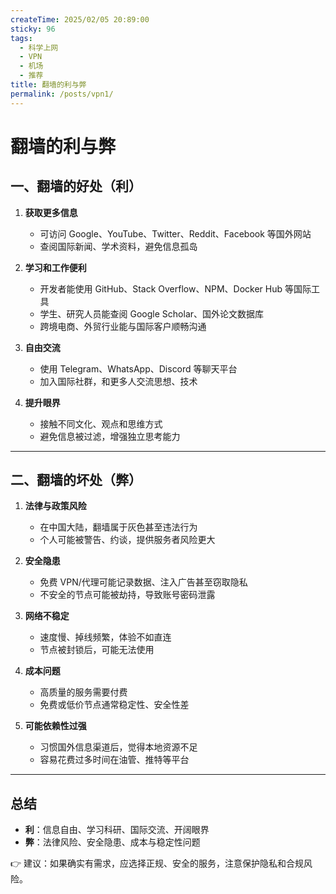 ```yaml
---
createTime: 2025/02/05 20:89:00
sticky: 96
tags:
  - 科学上网
  - VPN
  - 机场
  - 推荐
title: 翻墙的利与弊
permalink: /posts/vpn1/
---
```


# 翻墙的利与弊

## 一、翻墙的好处（利）

1. **获取更多信息**  
   - 可访问 Google、YouTube、Twitter、Reddit、Facebook 等国外网站  
   - 查阅国际新闻、学术资料，避免信息孤岛  

2. **学习和工作便利**  
   - 开发者能使用 GitHub、Stack Overflow、NPM、Docker Hub 等国际工具  
   - 学生、研究人员能查阅 Google Scholar、国外论文数据库  
   - 跨境电商、外贸行业能与国际客户顺畅沟通  

3. **自由交流**  
   - 使用 Telegram、WhatsApp、Discord 等聊天平台  
   - 加入国际社群，和更多人交流思想、技术  

4. **提升眼界**  
   - 接触不同文化、观点和思维方式  
   - 避免信息被过滤，增强独立思考能力  

---

## 二、翻墙的坏处（弊）

1. **法律与政策风险**  
   - 在中国大陆，翻墙属于灰色甚至违法行为  
   - 个人可能被警告、约谈，提供服务者风险更大  

2. **安全隐患**  
   - 免费 VPN/代理可能记录数据、注入广告甚至窃取隐私  
   - 不安全的节点可能被劫持，导致账号密码泄露  

3. **网络不稳定**  
   - 速度慢、掉线频繁，体验不如直连  
   - 节点被封锁后，可能无法使用  

4. **成本问题**  
   - 高质量的服务需要付费  
   - 免费或低价节点通常稳定性、安全性差  

5. **可能依赖性过强**  
   - 习惯国外信息渠道后，觉得本地资源不足  
   - 容易花费过多时间在油管、推特等平台  

---

## 总结

- **利**：信息自由、学习科研、国际交流、开阔眼界  
- **弊**：法律风险、安全隐患、成本与稳定性问题  

👉 建议：如果确实有需求，应选择正规、安全的服务，注意保护隐私和合规风险。
